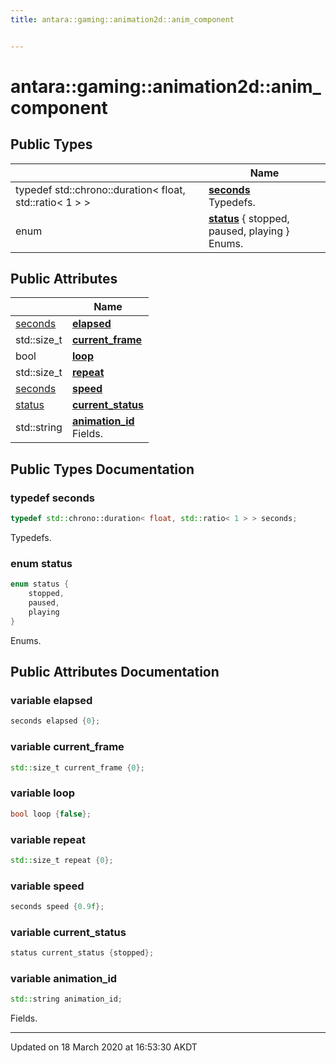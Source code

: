 ```yaml
---
title: antara::gaming::animation2d::anim_component


---
```


# antara::gaming::animation2d::anim_component













## Public Types

|                | Name           |
| -------------- | -------------- |
| typedef std::chrono::duration< float, std::ratio< 1 > > | **[seconds](Classes/structantara_1_1gaming_1_1animation2d_1_1anim__component.md#typedef-seconds)** <br>Typedefs.  |
| enum | **[status](Classes/structantara_1_1gaming_1_1animation2d_1_1anim__component.md#enum-status)** { stopped, paused, playing }<br>Enums.  |




## Public Attributes

|                | Name           |
| -------------- | -------------- |
| [seconds](Classes/structantara_1_1gaming_1_1animation2d_1_1anim__component.md#typedef-seconds) | **[elapsed](Classes/structantara_1_1gaming_1_1animation2d_1_1anim__component.md#variable-elapsed)**  |
| std::size_t | **[current_frame](Classes/structantara_1_1gaming_1_1animation2d_1_1anim__component.md#variable-current_frame)**  |
| bool | **[loop](Classes/structantara_1_1gaming_1_1animation2d_1_1anim__component.md#variable-loop)**  |
| std::size_t | **[repeat](Classes/structantara_1_1gaming_1_1animation2d_1_1anim__component.md#variable-repeat)**  |
| [seconds](Classes/structantara_1_1gaming_1_1animation2d_1_1anim__component.md#typedef-seconds) | **[speed](Classes/structantara_1_1gaming_1_1animation2d_1_1anim__component.md#variable-speed)**  |
| [status](Classes/structantara_1_1gaming_1_1animation2d_1_1anim__component.md#enum-status) | **[current_status](Classes/structantara_1_1gaming_1_1animation2d_1_1anim__component.md#variable-current_status)**  |
| std::string | **[animation_id](Classes/structantara_1_1gaming_1_1animation2d_1_1anim__component.md#variable-animation_id)** <br>Fields.  |








## Public Types Documentation

### typedef seconds

```cpp
typedef std::chrono::duration< float, std::ratio< 1 > > seconds;
```

Typedefs. 



























### enum status

```cpp
enum status {
    stopped,
    paused,
    playing
}
```

Enums. 































## Public Attributes Documentation

### variable elapsed

```cpp
seconds elapsed {0};
```




























### variable current_frame

```cpp
std::size_t current_frame {0};
```




























### variable loop

```cpp
bool loop {false};
```




























### variable repeat

```cpp
std::size_t repeat {0};
```




























### variable speed

```cpp
seconds speed {0.9f};
```




























### variable current_status

```cpp
status current_status {stopped};
```




























### variable animation_id

```cpp
std::string animation_id;
```

Fields. 































-------------------------------

Updated on 18 March 2020 at 16:53:30 AKDT